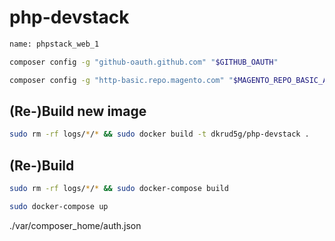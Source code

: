 # php-devstack


```sh
name: phpstack_web_1
```


```sh
composer config -g "github-oauth.github.com" "$GITHUB_OAUTH"
```

```sh
composer config -g "http-basic.repo.magento.com" "$MAGENTO_REPO_BASIC_AUTH_USER" "$MAGENTO_REPO_BASIC_AUTH_PASS"
```






## (Re-)Build new image

```sh
sudo rm -rf logs/*/* && sudo docker build -t dkrud5g/php-devstack .
```






## (Re-)Build

```sh
sudo rm -rf logs/*/* && sudo docker-compose build
```

```sh
sudo docker-compose up
```


./var/composer_home/auth.json
